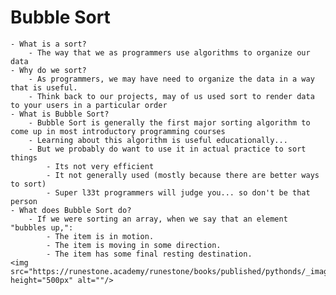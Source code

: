 # Bubble Sort

    - What is a sort?
        - The way that we as programmers use algorithms to organize our data
    - Why do we sort?
        - As programmers, we may have need to organize the data in a way that is useful.
        - Think back to our projects, may of us used sort to render data to your users in a particular order
    - What is Bubble Sort?
        - Bubble Sort is generally the first major sorting algorithm to come up in most introductory programming courses
        - Learning about this algorithm is useful educationally...
        - But we probably do want to use it in actual practice to sort things
            - Its not very efficient
            - It not generally used (mostly because there are better ways to sort)
            - Super l33t programmers will judge you... so don't be that person
    - What does Bubble Sort do?
        - If we were sorting an array, when we say that an element "bubbles up,":
            - The item is in motion.
            - The item is moving in some direction.
            - The item has some final resting destination.
    <img src="https://runestone.academy/runestone/books/published/pythonds/_images/bubblepass.png" height="500px" alt=""/>
